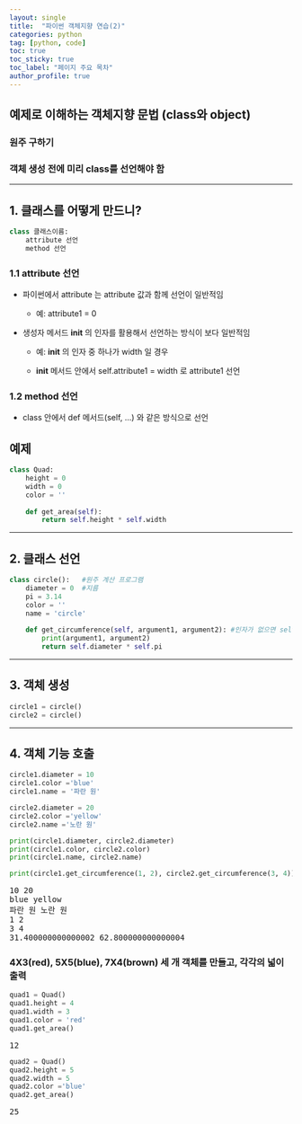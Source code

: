 ```yaml
---
layout: single
title:  "파이썬 객체지향 연습(2)"
categories: python
tag: [python, code]
toc: true
toc_sticky: true
toc_label: "페이지 주요 목차"
author_profile: true
---
```


<head>
  <style>
    table.dataframe {
      white-space: normal;
      width: 100%;
      height: 240px;
      display: block;
      overflow: auto;
      font-family: Arial, sans-serif;
      font-size: 0.9rem;
      line-height: 20px;
      text-align: center;
      border: 0px !important;
    }

    table.dataframe th {
      text-align: center;
      font-weight: bold;
      padding: 8px;
    }

    table.dataframe td {
      text-align: center;
      padding: 8px;
    }

    table.dataframe tr:hover {
      background: #b8d1f3; 
    }

    .output_prompt {
      overflow: auto;
      font-size: 0.9rem;
      line-height: 1.45;
      border-radius: 0.3rem;
      -webkit-overflow-scrolling: touch;
      padding: 0.8rem;
      margin-top: 0;
      margin-bottom: 15px;
      font: 1rem Consolas, "Liberation Mono", Menlo, Courier, monospace;
      color: $code-text-color;
      border: solid 1px $border-color;
      border-radius: 0.3rem;
      word-break: normal;
      white-space: pre;
    }

  .dataframe tbody tr th:only-of-type {
      vertical-align: middle;
  }

  .dataframe tbody tr th {
      vertical-align: top;
  }

  .dataframe thead th {
      text-align: center !important;
      padding: 8px;
  }

  .page__content p {
      margin: 0 0 0px !important;
  }

  .page__content p > strong {
    font-size: 0.8rem !important;
  }

  </style>
</head>


## 예제로 이해하는 객체지향 문법 (class와 object)


### 원주 구하기

### 객체 생성 전에 미리 class를 선언해야 함
---

## 1. 클래스를 어떻게 만드니?



```python
class 클래스이름:
    attribute 선언
    method 선언
```

### 1.1 attribute 선언

* 파이썬에서 attribute 는 attribute 값과 함께 선언이 일반적임

  - 예: attribute1 = 0

* 생성자 메서드 __init__ 의 인자를 활용해서 선언하는 방식이 보다 일반적임

  - 예: __init__ 의 인자 중 하나가 width 일 경우

  - __init__ 메서드 안에서 self.attribute1 = width 로 attribute1 선언


### 1.2 method 선언

* class 안에서 def 메서드(self, ...) 와 같은 방식으로 선언


## 예제



```python
class Quad:
    height = 0
    width = 0
    color = ''
    
    def get_area(self):
        return self.height * self.width
```
---
## 2. 클래스 선언



```python
class circle():   #원주 계산 프로그램
    diameter = 0  #지름
    pi = 3.14
    color = ''
    name = 'circle'
     
    def get_circumference(self, argument1, argument2): #인자가 없으면 self 입력
        print(argument1, argument2)
        return self.diameter * self.pi
```
---
## 3. 객체 생성



```python
circle1 = circle()
circle2 = circle()
```
---
## 4. 객체 기능 호출



```python
circle1.diameter = 10
circle1.color ='blue'
circle1.name = '파란 원'

circle2.diameter = 20
circle2.color ='yellow'
circle2.name ='노란 원'

print(circle1.diameter, circle2.diameter)
print(circle1.color, circle2.color)
print(circle1.name, circle2.name)

print(circle1.get_circumference(1, 2), circle2.get_circumference(3, 4)) #메소드 안에 argument 넣기
```

<pre>
10 20
blue yellow
파란 원 노란 원
1 2
3 4
31.400000000000002 62.800000000000004
</pre>
### 4X3(red), 5X5(blue), 7X4(brown) 세 개 객체를 만들고, 각각의 넓이 출력



```python
quad1 = Quad()
quad1.height = 4
quad1.width = 3
quad1.color = 'red'
quad1.get_area()
```

<pre>
12
</pre>

```python
quad2 = Quad()
quad2.height = 5
quad2.width = 5
quad2.color ='blue'
quad2.get_area()
```

<pre>
25
</pre>